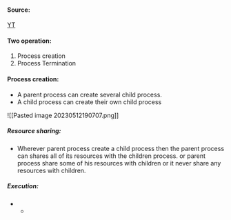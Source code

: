 #### Source:
[YT](https://www.youtube.com/watch?v=TWXdAaRsrMs&list=PLXj4XH7LcRfDrdQuJTHIPmKMpa7eYVaPm&index=12)

#### Two operation:

1. Process creation
2. Process Termination

#### Process creation:

* A parent process can create several child process.
* A child process can create their own child process

![[Pasted image 20230512190707.png]]

##### Resource sharing:
* Wherever parent process create a child process then the parent process can shares all of its resources with the children process. or parent process share some of his resources with children or it never share any resources with children.

##### Execution:
* *
